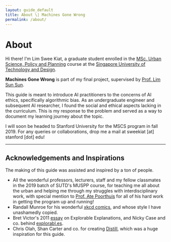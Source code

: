 ```yaml
---
layout: guide_default
title: About \| Machines Gone Wrong
permalink: /about/
---
```


# About

Hi there! I'm Lim Swee Kiat, a graduate student enrolled in the [MSc. Urban Science, Policy and Planning](https://urbanscience.sutd.edu.sg/) course at the [Singapore University of Technology and Design](https://sutd.edu.sg/).

**Machines Gone Wrong** is part of my final project, supervised by [Prof. Lim Sun Sun](https://www.sunsunlim.com/).

This guide is meant to introduce AI practitioners to the concerns of AI ethics, specifically algorithmic bias. As an undergraduate engineer and subsequent AI researcher, I found the social and ethical aspects lacking in the curriculum. This is my response to the problem and served as a way to document my learning journey about the topic.

I will soon be headed to Stanford University for the MSCS program in fall 2019. For any queries or collaborations, drop me a mail at sweekiat [at] stanford [dot] edu!

---

## Acknowledgements and Inspirations

The making of this guide was assisted and inspired by a ton of people.

- All the wonderful professors, lecturers, staff and my fellow classmates in the 2019 batch of SUTD's MUSPP course, for teaching me all about the urban and helping me through my struggles with interdisciplinary work, with special mention to [Prof. Ate Poorthuis](https://hass.sutd.edu.sg/faculty/ate-poorthuis/) for all of his hard work in getting the program up and running!
- Randall Munroe for his wonderful [xkcd comics](https://xkcd.com/), and whose style I have unashamedly copied.
- Bret Victor's 2011 [essay](http://worrydream.com/ExplorableExplanations/) on Explorable Explanations, and Nicky Case and co. behind [explorabl.es](https://explorabl.es/).
- Chris Olah, Shan Carter and co. for creating [Distill](https://distill.pub/), which was a huge inspiration for this guide.

<tofro prevtext="Resources" prevlink="../resources/" nexttext="" nextlink=""></tofro>
